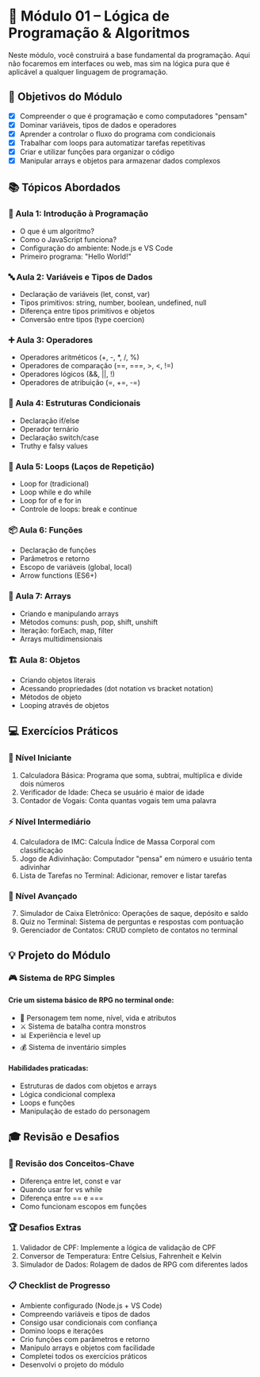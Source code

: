 # 📘 Módulo 01 – Lógica de Programação & Algoritmos
Neste módulo, você construirá a base fundamental da programação. Aqui não focaremos em interfaces ou web, mas sim na lógica pura que é aplicável a qualquer linguagem de programação.

## 🎯 Objetivos do Módulo
- [x] Compreender o que é programação e como computadores "pensam"
- [x] Dominar variáveis, tipos de dados e operadores
- [x] Aprender a controlar o fluxo do programa com condicionais
- [x] Trabalhar com loops para automatizar tarefas repetitivas
- [x] Criar e utilizar funções para organizar o código
- [x] Manipular arrays e objetos para armazenar dados complexos

## 📚 Tópicos Abordados
### 🧩 Aula 1: Introdução à Programação
- O que é um algoritmo?
- Como o JavaScript funciona?
- Configuração do ambiente: Node.js e VS Code
- Primeiro programa: "Hello World!"

### 🔤 Aula 2: Variáveis e Tipos de Dados
- Declaração de variáveis (let, const, var)
- Tipos primitivos: string, number, boolean, undefined, null
- Diferença entre tipos primitivos e objetos
- Conversão entre tipos (type coercion)

### ➕ Aula 3: Operadores
- Operadores aritméticos (+, -, *, /, %)
- Operadores de comparação (==, ===, >, <, !=)
- Operadores lógicos (&&, ||, !)
- Operadores de atribuição (=, +=, -=)

### 🔀 Aula 4: Estruturas Condicionais
- Declaração if/else
- Operador ternário
- Declaração switch/case
- Truthy e falsy values

### 🔁 Aula 5: Loops (Laços de Repetição)
- Loop for (tradicional)
- Loop while e do while
- Loop for of e for in
- Controle de loops: break e continue

### 📦 Aula 6: Funções
- Declaração de funções
- Parâmetros e retorno
- Escopo de variáveis (global, local)
- Arrow functions (ES6+)

### 🧮 Aula 7: Arrays
- Criando e manipulando arrays
- Métodos comuns: push, pop, shift, unshift
- Iteração: forEach, map, filter
- Arrays multidimensionais

### 🏗️ Aula 8: Objetos
- Criando objetos literais
- Acessando propriedades (dot notation vs bracket notation)
- Métodos de objeto
- Looping através de objetos

## 💻 Exercícios Práticos
### 🔰 Nível Iniciante
1. Calculadora Básica: Programa que soma, subtrai, multiplica e divide dois números
2. Verificador de Idade: Checa se usuário é maior de idade
3. Contador de Vogais: Conta quantas vogais tem uma palavra

### ⚡ Nível Intermediário
4. Calculadora de IMC: Calcula Índice de Massa Corporal com classificação
5. Jogo de Adivinhação: Computador "pensa" em número e usuário tenta adivinhar
6. Lista de Tarefas no Terminal: Adicionar, remover e listar tarefas

### 🚀 Nível Avançado
7. Simulador de Caixa Eletrônico: Operações de saque, depósito e saldo
8. Quiz no Terminal: Sistema de perguntas e respostas com pontuação
9. Gerenciador de Contatos: CRUD completo de contatos no terminal

## 💡 Projeto do Módulo
### 🎮 Sistema de RPG Simples
#### Crie um sistema básico de RPG no terminal onde:

- 👤 Personagem tem nome, nível, vida e atributos
- ⚔️ Sistema de batalha contra monstros
- 📊 Experiência e level up
- 💰 Sistema de inventário simples

#### Habilidades praticadas:

- Estruturas de dados com objetos e arrays
- Lógica condicional complexa
- Loops e funções
- Manipulação de estado do personagem

## 🎓 Revisão e Desafios
### 🔄 Revisão dos Conceitos-Chave
- Diferença entre let, const e var
- Quando usar for vs while
- Diferença entre == e ===
- Como funcionam escopos em funções

### 🏆 Desafios Extras
1. Validador de CPF: Implemente a lógica de validação de CPF
2. Conversor de Temperatura: Entre Celsius, Fahrenheit e Kelvin
3. Simulador de Dados: Rolagem de dados de RPG com diferentes lados

### 📋 Checklist de Progresso
- Ambiente configurado (Node.js + VS Code)
- Compreendo variáveis e tipos de dados
- Consigo usar condicionais com confiança
- Domino loops e iterações
- Crio funções com parâmetros e retorno
- Manipulo arrays e objetos com facilidade
- Completei todos os exercícios práticos
- Desenvolvi o projeto do módulo
